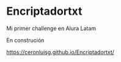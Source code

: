 # Encriptadortxt
Mi primer challenge en Alura Latam

En construción

 https://ceronluisg.github.io/Encriptadortxt/
